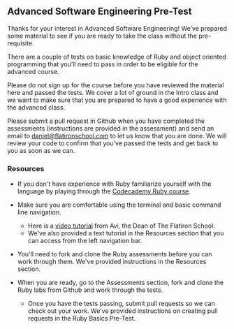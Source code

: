 ## Advanced Software Engineering Pre-Test

Thanks for your interest in Advanced Software Engineering! We’ve prepared some material to see if you are ready to take the class without the pre-requisite.

There are a couple of tests on basic knowledge of Ruby and object oriented programming that you'll need to pass in order to be eligible for the advanced course.

Please do not sign up for the course before you have reviewed the material here and passed the tests. We cover a lot of ground in the Intro class and we want to make sure that you are prepared to have a good experience with the advanced class.

Please submit a pull request in Github when you have completed the assessments (instructions are provided in the assessment) and send an email to daniel@flatironschool.com to let us know that you are done. We will review your code to confirm that you’ve passed the tests and get back to you as soon as we can.

### Resources

+ If you don't have experience with Ruby familiarize yourself with the language by playing through the [Codecademy Ruby course](http://www.codecademy.com/en/tracks/ruby).

+ Make sure you are comfortable using the terminal and basic command line navigation.
  * Here is a [video tutorial](http://flatiron-videos.s3.amazonaws.com/ironboard/command-line-basics.mp4) from Avi, the Dean of The Flatiron School.
  * We've also provided a text tutorial in the Resources section that you can access from the left navigation bar.

+ You'll need to fork and clone the Ruby assessments before you can work through them. We've provided instructions in the Resources section.

+ When you are ready, go to the Assessments section, fork and clone the Ruby labs from Github and work through the tests.
  * Once you have the tests passing, submit pull requests so we can check out your work. We've provided instructions on creating pull requests in the Ruby Basics Pre-Test.
